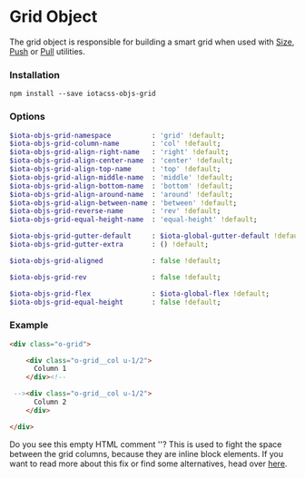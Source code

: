 # Grid Object #

The grid object is responsible for building a smart grid when used with [Size](https://github.com/iotacss/utilities.size), [Push](https://github.com/iotacss/utilities.push) or [Pull](https://github.com/iotacss/utilities.push) utilities.


### Installation ###

```
npm install --save iotacss-objs-grid
```


### Options ###

```sass
$iota-objs-grid-namespace          : 'grid' !default;
$iota-objs-grid-column-name        : 'col' !default;
$iota-objs-grid-align-right-name   : 'right' !default;
$iota-objs-grid-align-center-name  : 'center' !default;
$iota-objs-grid-align-top-name     : 'top' !default;
$iota-objs-grid-align-middle-name  : 'middle' !default;
$iota-objs-grid-align-bottom-name  : 'bottom' !default;
$iota-objs-grid-align-around-name  : 'around' !default;
$iota-objs-grid-align-between-name : 'between' !default;
$iota-objs-grid-reverse-name       : 'rev' !default;
$iota-objs-grid-equal-height-name  : 'equal-height' !default;

$iota-objs-grid-gutter-default     : $iota-global-gutter-default !default;
$iota-objs-grid-gutter-extra       : () !default;

$iota-objs-grid-aligned            : false !default;

$iota-objs-grid-rev                : false !default;

$iota-objs-grid-flex               : $iota-global-flex !default;
$iota-objs-grid-equal-height       : false !default;
```


### Example

```html
<div class="o-grid">

    <div class="o-grid__col u-1/2">
      Column 1
    </div><!--

 --><div class="o-grid__col u-1/2">
      Column 2
    </div>

</div>
```

Do you see this empty HTML comment '<!-- -->'? This is used to fight the space between the grid columns, because they are inline block elements. If you want to read more about this fix or find some alternatives, head over [here](https://css-tricks.com/fighting-the-space-between-inline-block-elements/).
